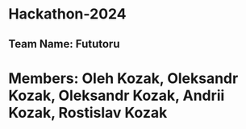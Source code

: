 # Hackathon-2024
## Team Name: Fututoru
# Members: Oleh Kozak, Oleksandr Kozak, Oleksandr Kozak, Andrii Kozak, Rostislav Kozak